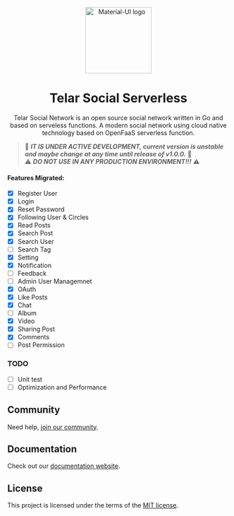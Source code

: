 <p align="center">
  <a href="https://telar.press/" rel="noopener" target="_blank"><img width="150" src="https://raw.githubusercontent.com/red-gold/red-gold-web/master/website/static/img/logos/telar-social-logo/profile.png" alt="Material-UI logo"></a></p>
</p>

<h1 align="center">Telar Social Serverless</h1>

<div align="center">
 Telar Social Network is an open source social network written in Go and based on serveless functions. A modern social network using cloud native technology based on OpenFaaS serverless function.
</div>



> 🚧 ***IT IS UNDER ACTIVE DEVELOPMENT, current version is unstable and maybe change at any time until release of v1.0.0.*** 🚧
<br>⚠️ ***DO NOT USE IN ANY PRODUCTION ENVIRONMENT!!!*** ⚠️

#### Features Migrated:
- [x] Register User
- [x] Login
- [x] Reset Password
- [x] Following User & Circles
- [x] Read Posts
- [x] Search Post
- [x] Search User
- [ ] Search Tag
- [x] Setting
- [x] Notification
- [ ] Feedback
- [ ] Admin User Managemnet
- [x] OAuth
- [x] Like Posts
- [x] Chat
- [ ] Album
- [x] Video
- [x] Sharing Post
- [x] Comments
- [ ] Post Permission

### TODO
- [ ] Unit test
- [ ] Optimization and Performance

## Community

Need help, [join our community](https://docs.google.com/forms/d/e/1FAIpQLSdkwt5pxmyCZQO0AmyAghBOdA-XBG298Pfm5Dw1xjNGaGeCYQ/viewform).

## Documentation

Check out our [documentation website](https://red-gold.tech/docs/en/social/get_started/).

## License

This project is licensed under the terms of the
[MIT license](/LICENSE).
